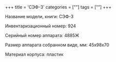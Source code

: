 +++
title = 'СЭФ-3'
categories = [""]
tags = [""]
+++

Название модели, книги: СЭФ-3

Инвентаризационный номер: 924

Серийный номер аппарата: 4885Ж

Размер аппарата  собранном виде, мм: 45х98х70

Материал корпуса: пластик

